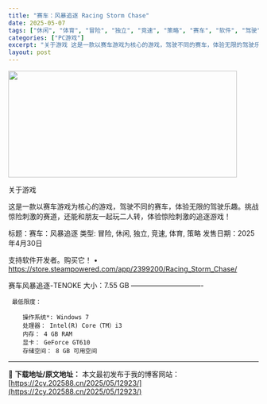 ```yaml
---
title: "赛车：风暴追逐 Racing Storm Chase"
date: 2025-05-07
tags: ["休闲", "体育", "冒险", "独立", "竞速", "策略", "赛车", "软件", "驾驶"]
categories: ["PC游戏"]
excerpt: "关于游戏 这是一款以赛车游戏为核心的游戏，驾驶不同的赛车，体验无限的驾驶乐趣。挑战惊险刺激的赛道，还能和朋友一起玩二人转，体验惊险刺激的追逐游戏！ 标题：赛车：风暴追逐 类型: 冒险, 休闲, 独立, 竞速, 体育, 策略 发售日期：2025年4月30日 支持软件开发者。购买它！ • https:/&hellip;"
layout: post
---
```


<img class="aligncenter size-full wp-image-12914" src="https://2cy.202588.cn/wp-content/uploads/2025/05/2025050701315534.webp" alt="" width="460" height="215" />

关于游戏

这是一款以赛车游戏为核心的游戏，驾驶不同的赛车，体验无限的驾驶乐趣。挑战惊险刺激的赛道，还能和朋友一起玩二人转，体验惊险刺激的追逐游戏！

标题：赛车：风暴追逐
类型: 冒险, 休闲, 独立, 竞速, 体育, 策略
发售日期：2025年4月30日

支持软件开发者。购买它！
• https://store.steampowered.com/app/2399200/Racing_Storm_Chase/

赛车风暴追逐-TENOKE
大小：7.55 GB
——————————- 

     最低限度：

        操作系统*: Windows 7
        处理器： Intel(R) Core（TM）i3
        内存： 4 GB RAM
        显卡： GeForce GT610
        存储空间： 8 GB 可用空间


---
📖 **下载地址/原文地址：** 本文最初发布于我的博客网站：[https://2cy.202588.cn/2025/05/12923/](https://2cy.202588.cn/2025/05/12923/)
